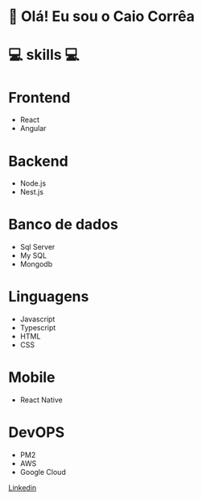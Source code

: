 # 👋 Olá! Eu sou o Caio Corrêa

# 💻 skills 💻

# Frontend
- React
- Angular

# Backend
- Node.js
- Nest.js

# Banco de dados
- Sql Server
- My SQL
- Mongodb

# Linguagens
- Javascript
- Typescript
- HTML
- CSS

# Mobile
- React Native

# DevOPS
- PM2
- AWS
- Google Cloud


<a href="https://www.linkedin.com/in/caio-corr%C3%AAa-241ab5123/">Linkedin</a>


<!---
Caiiocorrea/Caiiocorrea is a ✨ special ✨ repository because its `README.md` (this file) appears on your GitHub profile.
You can click the Preview link to take a look at your changes.
--->
